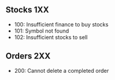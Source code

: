 Stocks 1XX
---------------
- 100: Insufficient finance to buy stocks
- 101: Symbol not found
- 102: Insufficient stocks to sell


Orders 2XX
---------------
- 200: Cannot delete a completed order